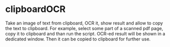 # clipboardOCR
Take an image of text from clipboard, OCR it, show result and allow to copy the text to clipboard.
For example, select some part of a scanned pdf page, copy it to clipboard and than run the script. OCR-ed result will be shown in a dedicated window. Then it can be copied to clipboard for further use. 
